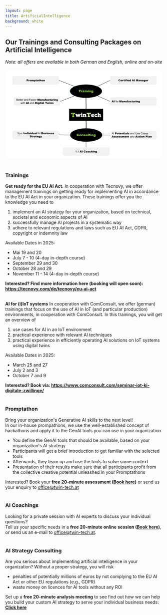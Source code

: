 ```yaml
---
layout: page
title: ArtificialIntelligence
background: white
---
```


<div class="col-lg-12 text-center">
	<h2 class="section-heading text-uppercase">Our Trainings and Consulting Packages on Artificial Intelligence</h2>
	<i>Note: all offers are available in both German and English, online and on-site</i>
</div>
<div class="col-md-12">
        <br/>
        <img src="..\assets\img\eigene\services_ai.jpg" class="img-fluid" style="max-width: 100%;">
       </div>
<br/>
<div class="col-lg-12">

<h3>Trainings</h3>
<b>Get ready for the EU AI Act.</b> In cooperation with Tecnovy, we offer management trainings on getting ready for implementing AI in accordance to the EU AI Act in your organization.
These trainings offer you the knowledge you need to 
<ol> 
<li>implement an AI strategy for your organization, based on technical, societal and economic aspects of AI</li>
<li>successfully manage AI projects in a systematic way</li>
<li>adhere to relevant regulations and laws such as EU AI Act, GDPR, copyright or indemnity law</li>
</ol>
Available Dates in 2025:
<ul> 
<li>Mai 19 and 20</li>
<li>July 7 - 10 (4-day in-depth course)</li>
<li>September 29 and 30</li>
<li>October 28 and 29</li>
<li>November 11 - 14 (4-day in-depth course)</li>
</ul>
<b>Interested? Find more information here (booking will open soon): <a href="https://tecnovy.com/de/tecnovy/eu-ai-act">https://tecnovy.com/de/tecnovy/eu-ai-act</a> </b>
<br/>
<br/>

<b>AI for (i)IoT systems</b> In cooperation with ComConsult, we offer (german) trainings that focus on the use of AI in IoT (and particular production) environments, in cooperation with ComConsult. In this trainings, you will get an overview of
<ol> 
<li>use cases for AI in an IoT environment</li>
<li>practical experience with relevant AI techniques</li>
<li>practical experience in efficiently operating AI solutions on IoT systems using digital twins</li>
</ol>
Available Dates in 2025:
<ul> 
<li>March 25 and 27</li>
<li>July 2 and 3</li>
<li>October 7 and 9</li>
</ul>
<b>Interested? Book via:  <a href="https://www.comconsult.com/seminar-iot-ki-digitale-zwillinge/">https://www.comconsult.com/seminar-iot-ki-digitale-zwillinge/</a></b>
<br/>
<br/>

<h3>Promptathon</h3>
Bring your organization's Generative AI skills to the next level!<br/>
In our in-house prompathons, we use the well-established concept of hackathons and apply it to the GenAI tools you can use in your organization
<ul> 
<li>You define the GenAI tools that should be available, based on your organization's AI strategy</li>
<li>Participants will get a brief introduction to get familiar with the selected tools</li>
<li>Afterwards, they team up and use the tools to solve some context</li>
<li>Presentation of their results make sure that all participants profit from the collective creative potential unleashed in your Promptathons</li>
</ul>

Interested? Book your <b>free 20-minute assessment (<a href="https://outlook.office.com/bookwithme/user/a3368793e5a549bca2d7f1589bd9873e%40twin-tech.at?anonymous&isanonymous=true">Book here</a>)</b> or send us your enquiry to <a href="mailto:office@twin-tech.at">office@twin-tech.at</a>
<br/>
<br/>
<h3>AI Coachings</h3>
Looking for a private session with AI experts to discuss your individual questions? <br/>Tell us your specific needs in a <b>free 20-minute online session (<a href="https://outlook.office.com/bookwithme/user/a3368793e5a549bca2d7f1589bd9873e%40twin-tech.at?anonymous&isanonymous=true">Book here</a>)</b>, or send us an e-mail to <a href="mailto:office@twin-tech.at">office@twin-tech.at</a>.
<br/>
<br/>
<h3>AI Strategy Consulting</h3>
Are you serious about implementing artificial intelligence in your organization?
Without a proper strategy, you will risk
<ul>
<li>penalties of potentially millions of euros by not complying to the EU AI Act or other EU regulations (e.g., GDPR)</li>
<li>waste money on licences for AI tools without any ROI</li>
</ul>

Set up a <b>free 20-minute analysis meeting</b> to see find out how we can help you build your custom AI strategy to serve your individual business needs: <b><a href="https://outlook.office.com/bookwithme/user/a3368793e5a549bca2d7f1589bd9873e%40twin-tech.at?anonymous&isanonymous=true">Click here</a></b>
</div>